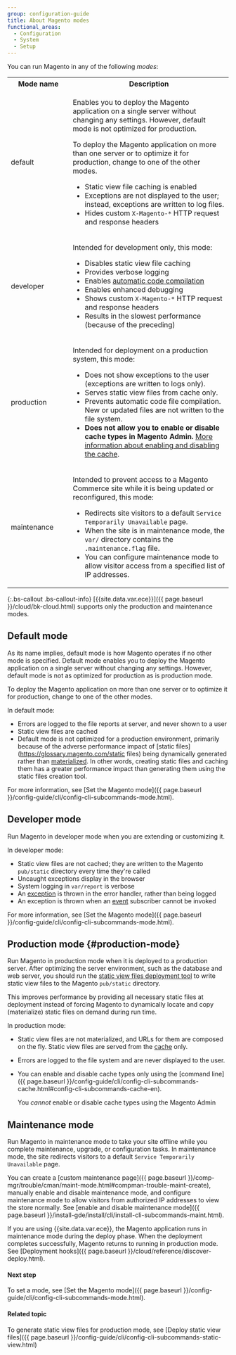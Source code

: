 ```yaml
---
group: configuration-guide
title: About Magento modes
functional_areas:
  - Configuration
  - System
  - Setup
---
```


You can run Magento in any of the following *modes*:

<table>
	<tbody>
		<tr>
			<th style="width: 125px;">Mode name</th>
			<th>Description</th>
		</tr>
		<tr>
		<td>default</td>
		<td><p>Enables you to deploy the Magento application on a single server without changing any settings. However, default mode is not optimized for production.</p>
			<p>To deploy the Magento application on more than one server or to optimize it for production, change to one of the other modes.</p>
			<ul><li>Static view file caching is enabled</li>
				<li>Exceptions are not displayed to the user; instead, exceptions are written to log files.</li>
				<li>Hides custom <code>X-Magento-*</code> HTTP request and response headers</li></ul>
			</td>
	</tr>
	<tr>
		<td>developer</td>
		<td><p>Intended for development only, this mode:</p>
			<ul><li>Disables static view file caching</li>
				<li>Provides verbose logging</li>
				<li>Enables <a href="{{ page.baseurl }}/config-guide/cli/config-cli-subcommands-compiler.html">automatic code compilation</a></li>
				<li>Enables enhanced debugging</li>
				<li>Shows custom <code>X-Magento-*</code> HTTP request and response headers</li>
				<li>Results in the slowest performance (because of the preceding)</li></ul>
    </td>
	</tr>
	<tr>
		<td>production</td>
		<td><p>Intended for deployment on a production system, this mode:</p>
			<ul><li>Does not show exceptions to the user (exceptions are written to logs only).</li>
				<li>Serves static view files from cache only.</li>
				<li>Prevents automatic code file compilation. New or updated files are not written to the file system.</li>
				<li><b>Does not allow you to enable or disable cache types in Magento Admin.</b> <a href="{{ page.baseurl }}/config-guide/cli/config-cli-subcommands-cache.html#config-cli-subcommands-cache-en">More information about enabling and disabling the cache</a>.</li>
			</ul></td>
	</tr>
<tr>
		<td>maintenance</td>
		<td><p>Intended to prevent access to a Magento Commerce site while it is being updated or reconfigured, this mode:</p>
			<ul><li>Redirects site visitors to a default <code>Service Temporarily Unavailable</code> page.</li>
				<li>When the site is in maintenance mode, the <code>var/</code> directory contains the <code>.maintenance.flag</code> file.</li>
				<li>You can configure maintenance mode to allow visitor access from a specified list of IP addresses.</li>
			</ul></td>
		</tr>
</tbody>
</table>

{:.bs-callout .bs-callout-info}
[{{site.data.var.ece}}]({{ page.baseurl }}/cloud/bk-cloud.html) supports only the production and maintenance modes.

## Default mode

As its name implies, default mode is how Magento operates if no other mode is specified. Default mode enables you to deploy the Magento application on a single server without changing any settings. However, default mode is not as optimized for production as is production mode.

To deploy the Magento application on more than one server or to optimize it for production, change to one of the other modes.

In default mode:

-   Errors are logged to the file reports at server, and never shown to a user
-   Static view files are cached
-   Default mode is not optimized for a production environment, primarily because of the adverse performance impact of [static files](https://glossary.magento.com/static files) being dynamically generated rather than [materialized](https://en.wikipedia.org/wiki/Materialized_view). In other words, creating static files and caching them has a greater performance impact than generating them using the static files creation tool.

For more information, see [Set the Magento mode]({{ page.baseurl }}/config-guide/cli/config-cli-subcommands-mode.html).

## Developer mode

Run Magento in developer mode when you are extending or customizing it.

In developer mode:

-   Static view files are not cached; they are written to the Magento `pub/static` directory every time they're called
-   Uncaught exceptions display in the browser
-   System logging in `var/report` is verbose
-   An [exception](https://glossary.magento.com/exception) is thrown in the error handler, rather than being logged
-   An exception is thrown when an [event](https://glossary.magento.com/event) subscriber cannot be invoked

For more information, see [Set the Magento mode]({{ page.baseurl }}/config-guide/cli/config-cli-subcommands-mode.html).

## Production mode {#production-mode}

Run Magento in production mode when it is deployed to a production server. After optimizing the server environment, such as the database and web server, you should run the [static view files deployment tool]({{page.baseurl}}/config-guide/cli/config-cli-subcommands-static-view.html) to write static view files to the Magento `pub/static` directory.

This improves performance by providing all necessary static files at deployment instead of forcing Magento to dynamically locate and copy (materialize) static files on demand during run time.

In production mode:

-   Static view files are not materialized, and URLs for them are composed on the fly. Static view files are served from the [cache](https://glossary.magento.com/cache) only.
-   Errors are logged to the file system and are never displayed to the user.
-   You can enable and disable cache types only using the [command line]({{ page.baseurl }}/config-guide/cli/config-cli-subcommands-cache.html#config-cli-subcommands-cache-en).

	You _cannot_ enable or disable cache types using the Magento Admin
	
## Maintenance mode

Run Magento in maintenance mode to take your site offline while you complete maintenance, upgrade, or configuration tasks.  In maintenance mode, the site redirects visitors to a default `Service Temporarily Unavailable` page.

You can create a [custom maintenance page]({{ page.baseurl }}/comp-mgr/trouble/cman/maint-mode.html#compman-trouble-maint-create), manually enable and disable maintenance mode, and configure maintenance mode to allow visitors from authorized IP addresses to view the store normally. See [enable and disable maintenance mode]({{ page.baseurl }}/install-gde/install/cli/install-cli-subcommands-maint.html).

If you are using {{site.data.var.ece}}, the Magento application runs in maintenance mode during the deploy phase. When the deployment completes successfully, Magento returns to running in production mode. See [Deployment hooks]({{ page.baseurl }}/cloud/reference/discover-deploy.html).

#### Next step

To set a mode, see [Set the Magento mode]({{ page.baseurl }}/config-guide/cli/config-cli-subcommands-mode.html).

#### Related topic

To generate static view files for production mode, see [Deploy static view files]({{ page.baseurl }}/config-guide/cli/config-cli-subcommands-static-view.html)
